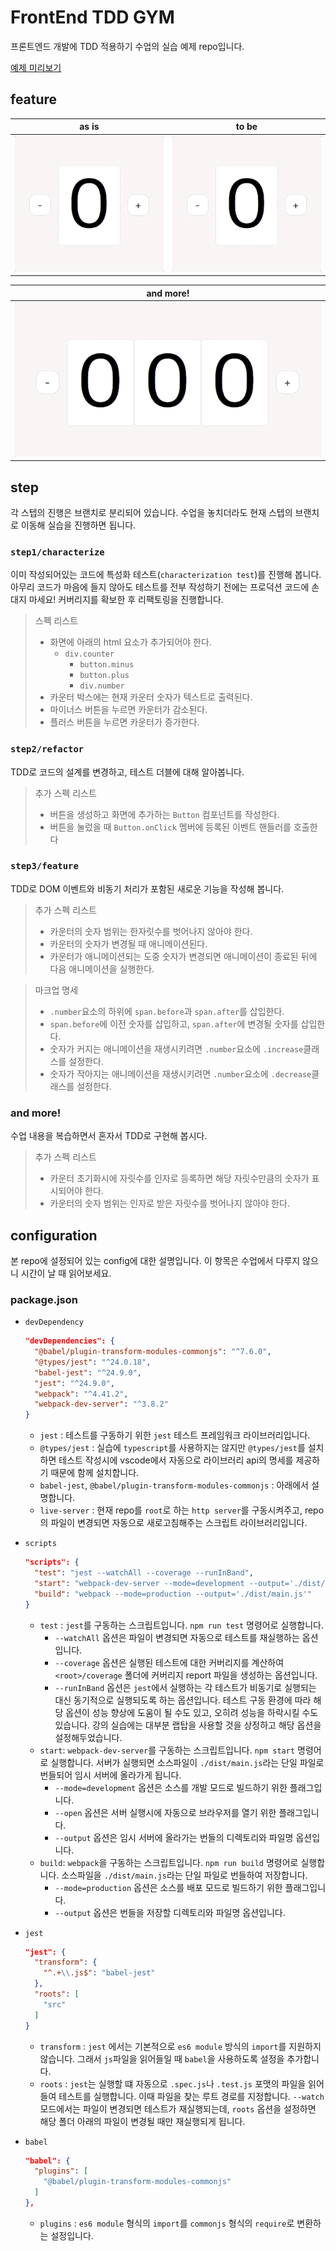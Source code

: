 # FrontEnd TDD GYM
프론트엔드 개발에 TDD 적용하기 수업의 실습 예제 repo입니다.

[예제 미리보기](https://4spartame.github.io/fe-tdd-gym)


## feature

| as is | to be |
| ----- | ----- |
|   ![as-is](./doc/as-is.gif)    |   ![to-be](./doc/to-be.gif)    |

| and more! |
| ----- |
|     ![and-more](./doc/and-more.gif)      |

## step

각 스텝의 진행은 브랜치로 분리되어 있습니다. 수업을 놓치더라도 현재 스텝의 브랜치로 이동해 실습을 진행하면 됩니다.

### `step1/characterize`

이미 작성되어있는 코드에 특성화 테스트(`characterization test`)를 진행해 봅니다.
아무리 코드가 마음에 들지 않아도 테스트를 전부 작성하기 전에는 프로덕션 코드에 손대지 마세요! 커버리지를 확보한 후 리팩토링을 진행합니다.

> 스펙 리스트
>
> - 화면에 아래의 html 요소가 추가되어야 한다.
>   - `div.counter`
>     - `button.minus`
>     - `button.plus`
>     - `div.number`
> - 카운터 박스에는 현재 카운터 숫자가 텍스트로 출력된다.
> - 마이너스 버튼을 누르면 카운터가 감소된다.
> - 플러스 버튼을 누르면 카운터가 증가한다.


### `step2/refactor`

TDD로 코드의 설계를 변경하고, 테스트 더블에 대해 알아봅니다.

> 추가 스펙 리스트
>
> - 버튼을 생성하고 화면에 추가하는 `Button` 컴포넌트를 작성한다.
> - 버튼을 눌렀을 때 `Button.onClick` 멤버에 등록된 이벤트 핸들러를 호출한다

### `step3/feature`

TDD로 DOM 이벤트와 비동기 처리가 포함된 새로운 기능을 작성해 봅니다.

> 추가 스펙 리스트
>
> - 카운터의 숫자 범위는 한자릿수를 벗어나지 않아야 한다.
> - 카운터의 숫자가 변경될 때 애니메이션된다.
> - 카운터가 애니메이션되는 도중 숫자가 변경되면 애니메이션이 종료된 뒤에 다음 애니메이션을 실행한다.


> 마크업 명세
>
> - `.number`요소의 하위에 `span.before`과 `span.after`를 삽입한다.
> - `span.before`에 이전 숫자를 삽입하고, `span.after`에 변경될 숫자를 삽입한다.
> - 숫자가 커지는 애니메이션을 재생시키려면 `.number`요소에 `.increase`클래스를 설정한다.
> - 숫자가 작아지는 애니메이션을 재생시키려면 `.number`요소에 `.decrease`클래스를 설정한다.

### and more!

수업 내용을 복습하면서 혼자서 TDD로 구현해 봅시다.

> 추가 스펙 리스트
>
> - 카운터 초기화시에 자릿수를 인자로 등록하면 해당 자릿수만큼의 숫자가 표시되어야 한다.
> - 카운터의 숫자 범위는 인자로 받은 자릿수를 벗어나지 않아야 한다.

## configuration

본 repo에 설정되어 있는 config에 대한 설명입니다. 이 항목은 수업에서 다루지 않으니 시간이 날 때 읽어보세요.

### package.json

- `devDependency`

  ```json
  "devDependencies": {
    "@babel/plugin-transform-modules-commonjs": "^7.6.0",
    "@types/jest": "^24.0.18",
    "babel-jest": "^24.9.0",
    "jest": "^24.9.0",
    "webpack": "^4.41.2",
    "webpack-dev-server": "^3.8.2"
  }
  ```

  - `jest` : 테스트를 구동하기 위한 `jest` 테스트 프레임워크 라이브러리입니다.
  - `@types/jest` : 실습에 `typescript`를 사용하지는 않지만 `@types/jest`를 설치하면 테스트 작성시에 vscode에서 자동으로 라이브러리 api의 명세를 제공하기 때문에 함께 설치합니다.
  - `babel-jest`, `@babel/plugin-transform-modules-commonjs` : 아래에서 설명합니다.
  - `live-server` : 현재 repo를 `root`로 하는 `http server`를 구동시켜주고, repo의 파일이 변경되면 자동으로 새로고침해주는 스크립트 라이브러리입니다.

- `scripts`
  ```json
  "scripts": {
    "test": "jest --watchAll --coverage --runInBand",
    "start": "webpack-dev-server --mode=development --output='./dist/main.js' --open",
    "build": "webpack --mode=production --output='./dist/main.js'"
  }
  ```
  - `test` : `jest`를 구동하는 스크립트입니다. `npm run test` 명령어로 실행합니다.
    - `--watchAll` 옵션은 파일이 변경되면 자동으로 테스트를 재실행하는 옵션입니다.
    - `--coverage` 옵션은 실행된 테스트에 대한 커버리지를 계산하여 `<root>/coverage` 폴더에 커버리지 report 파일을 생성하는 옵션입니다.
    - `--runInBand` 옵션은 `jest`에서 실행하는 각 테스트가 비동기로 실행되는 대신 동기적으로 실행되도록 하는 옵션입니다. 테스트 구동 환경에 따라 해당 옵션이 성능 향상에 도움이 될 수도 있고, 오히려 성능을 하락시킬 수도 있습니다. 강의 실습에는 대부분 랩탑을 사용할 것을 상정하고 해당 옵션을 설정해두었습니다.
  - `start`: `webpack-dev-server`를 구동하는 스크립트입니다. `npm start` 명령어로 실행합니다. 서버가 실행되면 소스파일이 `./dist/main.js`라는 단일 파일로 번들되어 임시 서버에 올라가게 됩니다.
    - `--mode=development` 옵션은 소스를 개발 모드로 빌드하기 위한 플래그입니다.
    - `--open` 옵션은 서버 실행시에 자동으로 브라우저를 열기 위한 플래그입니다.
    - `--output` 옵션은 임시 서버에 올라가는 번들의 디렉토리와 파일명 옵션입니다.
  - `build`: `webpack`을 구동하는 스크립트입니다. `npm run build` 명령어로 실행합니다. 소스파일을 `./dist/main.js`라는 단일 파일로 번들하여 저장합니다.
    - `--mode=production` 옵션은 소스를 배포 모드로 빌드하기 위한 플래그입니다.
    - `--output` 옵션은 번들을 저장할 디렉토리와 파일명 옵션입니다.

- `jest`

  ```json
  "jest": {
    "transform": {
      "^.+\\.js$": "babel-jest"
    },
    "roots": [
      "src"
    ]
  }
  ```

  - `transform` : `jest` 에서는 기본적으로 `es6 module` 방식의 `import`를 지원하지 않습니다. 그래서 `js`파일을 읽어들일 때 `babel`을 사용하도록 설정을 추가합니다.
  - `roots` : `jest`는 실행할 떄 자동으로 `.spec.js`나 `.test.js` 포맷의 파일을 읽어들여 테스트를 실행합니다. 이때 파일을 찾는 루트 경로를 지정합니다. `--watch` 모드에서는 파일이 변경되면 테스트가 재실행되는데, `roots` 옵션을 설정하면 해당 폴더 아래의 파일이 변경될 때만 재실행되게 됩니다.

- `babel`
  ```json
  "babel": {
    "plugins": [
      "@babel/plugin-transform-modules-commonjs"
    ]
  },
  ```
  - `plugins` : `es6 module` 형식의 `import`를 `commonjs` 형식의 `require`로 변환하는 설정입니다.
